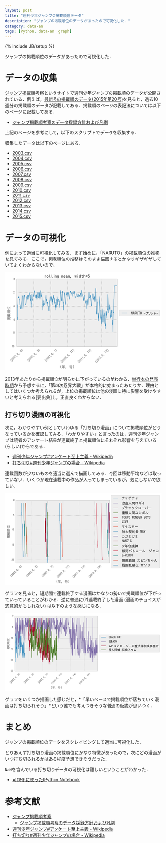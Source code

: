 ```yaml
---
layout: post
title: "週刊少年ジャンプの掲載順位データ"
description: "ジャンプの掲載順位のデータがあったので可視化した．"
category: data-an
tags: [Python, data-an, graph]
---
```

{% include JB/setup %}

ジャンプの掲載順位のデータがあったので可視化した．

# データの収集

[ジャンプ掲載順考察](http://hamada.tsukaeru.info/jump/)というサイトで週刊少年ジャンプの掲載順のデータが公開されている．例えば，[最新号の掲載順のデータ(2015年第20号)](http://hamada.tsukaeru.info/jump/2015/jump1520.html)を見ると，過去10週分の掲載順のデータが記載してある．掲載順のページの表記法については以下のページに記載してある．

* [ジャンプ掲載順考察のデータ採録方針および凡例](http://hamada.tsukaeru.info/jump/legend.html)

上記のページを参考にして，以下のスクリプトでデータを収集する．

<script src="https://gist.github.com/tosh1ki/a071be7a1e22046bca39.js"></script>

収集したデータは以下のページにある．

* [2003.csv](/image/2015-04-29/data/2003.csv)
* [2004.csv](/image/2015-04-29/data/2004.csv)
* [2005.csv](/image/2015-04-29/data/2005.csv)
* [2006.csv](/image/2015-04-29/data/2006.csv)
* [2007.csv](/image/2015-04-29/data/2007.csv)
* [2008.csv](/image/2015-04-29/data/2008.csv)
* [2009.csv](/image/2015-04-29/data/2009.csv)
* [2010.csv](/image/2015-04-29/data/2010.csv)
* [2011.csv](/image/2015-04-29/data/2011.csv)
* [2012.csv](/image/2015-04-29/data/2012.csv)
* [2013.csv](/image/2015-04-29/data/2013.csv)
* [2014.csv](/image/2015-04-29/data/2014.csv)
* [2015.csv](/image/2015-04-29/data/2015.csv)


# データの可視化

例によって適当に可視化してみる．まず始めに，「NARUTO」の掲載順位の推移を見てみる．ここで，掲載順位の推移はそのまま描画するとかなりギザギザしていてよくわからないので，

![NARUTOの順位の推移](/image/2015-04-29/naruto.png)

2013年あたりから掲載順位が明らかに下がっているのがわかる．[単行本の発売時期](http://ja.wikipedia.org/wiki/NARUTO_-%E3%83%8A%E3%83%AB%E3%83%88-#.E5.8D.98.E8.A1.8C.E6.9C.AC)から予想するに，「第四次忍界大戦」が本格的に始まったあたりか．理由としてはいくつか考えられるが，上位の掲載順位は他の漫画に特に影響を受けやすいと考えられる[要出典]し，正直良くわからない．

## 打ち切り漫画の可視化

次に，わかりやすい例としていわゆる「打ち切り漫画」について掲載順位がどうなっているかを確認してみる．「わかりやすい」と言ったのは，週刊少年ジャンプは読者のアンケート結果が連載終了と掲載順位にそれぞれ影響を与えている(らしい)からである．

* [週刊少年ジャンプ#アンケート至上主義 - Wikipedia](http://ja.wikipedia.org/wiki/%E9%80%B1%E5%88%8A%E5%B0%91%E5%B9%B4%E3%82%B8%E3%83%A3%E3%83%B3%E3%83%97#.E3.82.A2.E3.83.B3.E3.82.B1.E3.83.BC.E3.83.88.E8.87.B3.E4.B8.8A.E4.B8.BB.E7.BE.A9)
* [打ち切り#週刊少年ジャンプの場合 - Wikipedia](http://ja.wikipedia.org/wiki/%E6%89%93%E3%81%A1%E5%88%87%E3%82%8A#.E9.80.B1.E5.88.8A.E5.B0.91.E5.B9.B4.E3.82.B8.E3.83.A3.E3.83.B3.E3.83.97.E3.81.AE.E5.A0.B4.E5.90.88)

連載回数が少ないものを適当に選んで描画してみる．今回は移動平均などは取っていない．いくつか現在連載中の作品が入ってしまっているが，気にしないで欲しい．

![早期連載終了漫画](/image/2015-04-29/uchikiri.png)

グラフを見ると，短期間で連載終了する漫画はかなりの勢いで掲載順位が下がっていっていることがわかる．逆に普通に(?)連載終了した漫画 (漫画のチョイスが恣意的かもしれない) は以下のような感じになる．

![普通の?漫画](/image/2015-04-29/uchikiri2.png)

グラフをいくつか描画した感じだと，*「早いペースで掲載順位が落ちていく漫画は打ち切られそう」*という誰でも考えつきそうな普通の仮説が思いつく．


# まとめ

ジャンプの掲載順位のデータをスクレイピングして適当に可視化した．

とりあえず打ち切り漫画の掲載順位にかなり特徴があったので，次にどの漫画がいつ打ち切られるかはある程度予想できそうだった．

`NaN`を含んでいる打ち切りデータの可視化は難しいということがわかった．

- [可視化に使ったIPython Notebook](/ipynb/jump-vis.html)


# 参考文献

- [ジャンプ掲載順考察](http://hamada.tsukaeru.info/jump/)
    * [ジャンプ掲載順考察のデータ採録方針および凡例](http://hamada.tsukaeru.info/jump/legend.html)
- [週刊少年ジャンプ#アンケート至上主義 - Wikipedia](http://ja.wikipedia.org/wiki/%E9%80%B1%E5%88%8A%E5%B0%91%E5%B9%B4%E3%82%B8%E3%83%A3%E3%83%B3%E3%83%97#.E3.82.A2.E3.83.B3.E3.82.B1.E3.83.BC.E3.83.88.E8.87.B3.E4.B8.8A.E4.B8.BB.E7.BE.A9)
- [打ち切り#週刊少年ジャンプの場合 - Wikipedia](http://ja.wikipedia.org/wiki/%E6%89%93%E3%81%A1%E5%88%87%E3%82%8A#.E9.80.B1.E5.88.8A.E5.B0.91.E5.B9.B4.E3.82.B8.E3.83.A3.E3.83.B3.E3.83.97.E3.81.AE.E5.A0.B4.E5.90.88)
